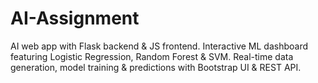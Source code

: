 # AI-Assignment
 AI web app with Flask backend &amp; JS frontend. Interactive ML dashboard featuring Logistic Regression, Random Forest &amp; SVM. Real-time data generation, model training &amp; predictions with Bootstrap UI &amp; REST API.
